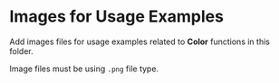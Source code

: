# Images for Usage Examples

Add images files for usage examples related to **Color** functions in this folder.

Image files must be using `.png` file type.
